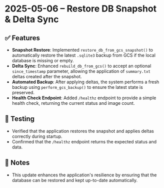 # 2025-05-06 – Restore DB Snapshot & Delta Sync

## ✅ Features

- **Snapshot Restore**: Implemented `restore_db_from_gcs_snapshot()` to automatically restore the latest `.sqlite3` backup from GCS if the local database is missing or empty.
- **Delta Sync**: Enhanced `rebuild_db_from_gcs()` to accept an optional `since_timestamp` parameter, allowing the application of `summary.txt` deltas created after the snapshot.
- **Automated Backup**: After applying deltas, the system performs a fresh backup using `perform_gcs_backup()` to ensure the latest state is preserved.
- **Health Check Endpoint**: Added `/healthz` endpoint to provide a simple health check, returning the current status and image count.

## 🧪 Testing

- Verified that the application restores the snapshot and applies deltas correctly during startup.
- Confirmed that the `/healthz` endpoint returns the expected status and data.

## 📝 Notes

- This update enhances the application's resilience by ensuring that the database can be restored and kept up-to-date automatically.
